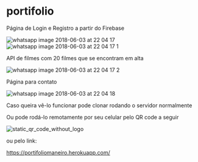 # portifolio

Página de Login e Registro a partir do Firebase

![whatsapp image 2018-06-03 at 22 04 17](https://user-images.githubusercontent.com/35611606/40893935-1ac3793a-677c-11e8-8b67-1cf24f6a109b.jpeg)
![whatsapp image 2018-06-03 at 22 04 17 1](https://user-images.githubusercontent.com/35611606/40893936-1ae4b5c8-677c-11e8-8317-123e1a0e57d5.jpeg)

API de filmes com 20 filmes que se encontram em alta

![whatsapp image 2018-06-03 at 22 04 17 2](https://user-images.githubusercontent.com/35611606/40893937-1b034876-677c-11e8-93ce-e722c71222cb.jpeg)

Página para contato

![whatsapp image 2018-06-03 at 22 04 18](https://user-images.githubusercontent.com/35611606/40893938-1b230436-677c-11e8-90d2-7483f1f10964.jpeg)

Caso queira vê-lo funcionar pode clonar rodando o servidor normalmente

Ou pode rodá-lo remotamente por seu celular pelo  QR code a seguir 

![static_qr_code_without_logo](https://user-images.githubusercontent.com/35611606/40893983-8e46f13e-677c-11e8-8d9b-4cea10c19afc.jpg)

ou pelo link:

https://portifoliomaneiro.herokuapp.com/
